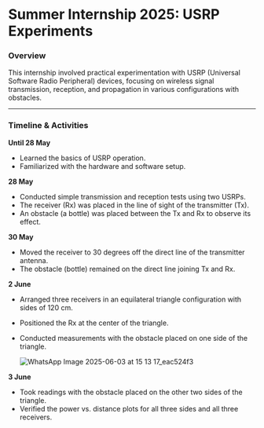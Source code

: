 # Summer Internship 2025: USRP Experiments

### Overview

This internship involved practical experimentation with USRP (Universal Software Radio Peripheral) devices, focusing on wireless signal transmission, reception, and propagation in various configurations with obstacles.

---

### Timeline & Activities

**Until 28 May**

* Learned the basics of USRP operation.
* Familiarized with the hardware and software setup.

**28 May**

* Conducted simple transmission and reception tests using two USRPs.
* The receiver (Rx) was placed in the line of sight of the transmitter (Tx).
* An obstacle (a bottle) was placed between the Tx and Rx to observe its effect.

**30 May**

* Moved the receiver to 30 degrees off the direct line of the transmitter antenna.
* The obstacle (bottle) remained on the direct line joining Tx and Rx.

**2 June**

* Arranged three receivers in an equilateral triangle configuration with sides of 120 cm.
* Positioned the Rx at the center of the triangle.
* Conducted measurements with the obstacle placed on one side of the triangle.

  ![WhatsApp Image 2025-06-03 at 15 13 17_eac524f3](https://github.com/user-attachments/assets/92e69d9a-d5ae-4f90-9bc3-4fe1f94ea363)


**3 June**

* Took readings with the obstacle placed on the other two sides of the triangle.
* Verified the power vs. distance plots for all three sides and all three receivers.

